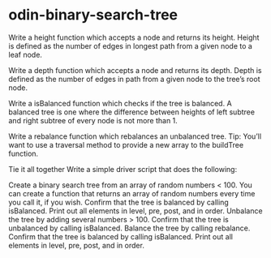 # odin-binary-search-tree
Write a height function which accepts a node and returns its height. Height is defined as the number of edges in longest path from a given node to a leaf node.

Write a depth function which accepts a node and returns its depth. Depth is defined as the number of edges in path from a given node to the tree’s root node.

Write a isBalanced function which checks if the tree is balanced. A balanced tree is one where the difference between heights of left subtree and right subtree of every node is not more than 1.

Write a rebalance function which rebalances an unbalanced tree. Tip: You’ll want to use a traversal method to provide a new array to the buildTree function.

Tie it all together
Write a simple driver script that does the following:

Create a binary search tree from an array of random numbers < 100. You can create a function that returns an array of random numbers every time you call it, if you wish.
Confirm that the tree is balanced by calling isBalanced.
Print out all elements in level, pre, post, and in order.
Unbalance the tree by adding several numbers > 100.
Confirm that the tree is unbalanced by calling isBalanced.
Balance the tree by calling rebalance.
Confirm that the tree is balanced by calling isBalanced.
Print out all elements in level, pre, post, and in order.